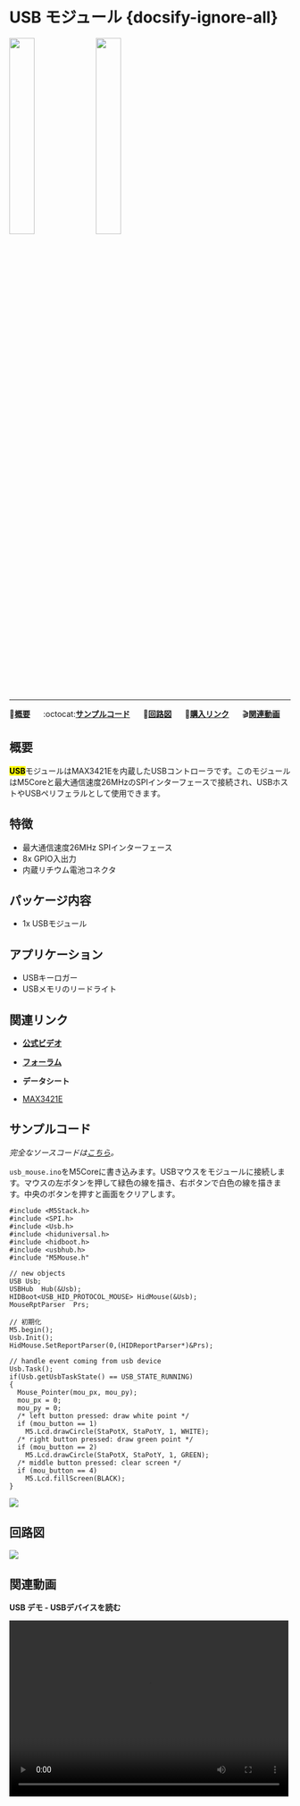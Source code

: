 # USB モジュール {docsify-ignore-all}

<img src="assets/img/product_pics/module/module_usb_01.png" width="30%" height="30%"> <img src="assets/img/product_pics/module/module_usb_02.png" width="30%" height="30%">

***

:memo:**[概要](#概要)**&nbsp;&nbsp;&nbsp;&nbsp;&nbsp;&nbsp;:octocat:**[サンプルコード](#サンプルコード)**&nbsp;&nbsp;&nbsp;&nbsp;&nbsp;&nbsp;:electric_plug:**[回路図](#回路図)**&nbsp;&nbsp;&nbsp;&nbsp;&nbsp;&nbsp;🛒**[購入リンク](https://www.aliexpress.com/item/M5Stack-New-USB-Module-USB-HOST-HID-with-MAX3421E-SPI-Interface-Output-5-Input-5-Compatible/32961627365.html)**&nbsp;&nbsp;&nbsp;&nbsp;&nbsp;&nbsp;:clapper:**[関連動画](#関連動画)**

## 概要

<mark>**USB**</mark>モジュールはMAX3421Eを内蔵したUSBコントローラです。このモジュールはM5Coreと最大通信速度26MHzのSPIインターフェースで接続され、USBホストやUSBペリフェラルとして使用できます。

## 特徴

- 最大通信速度26MHz SPIインターフェース
- 8x GPIO入出力
- 内蔵リチウム電池コネクタ

## パッケージ内容

- 1x USBモジュール

## アプリケーション

- USBキーロガー
- USBメモリのリードライト

## 関連リンク

- **[公式ビデオ](https://www.youtube.com/channel/UCozgFVglWYQXbvTmGyS739w)**

- **[フォーラム](http://forum.m5stack.com/)**

- **データシート**
 - [MAX3421E](https://www.sparkfun.com/datasheets/DevTools/Arduino/MAX3421E.pdf)

## サンプルコード

*完全なソースコードは[こちら](https://github.com/m5stack/M5-ProductExampleCodes/tree/master/Module/USB/Arduino)。*

`usb_mouse.ino`をM5Coreに書き込みます。USBマウスをモジュールに接続します。マウスの左ボタンを押して緑色の線を描き、右ボタンで白色の線を描きます。中央のボタンを押すと画面をクリアします。

```arduino
#include <M5Stack.h>
#include <SPI.h>
#include <Usb.h>
#include <hiduniversal.h>
#include <hidboot.h>
#include <usbhub.h>
#include "M5Mouse.h"

// new objects
USB Usb;
USBHub  Hub(&Usb);
HIDBoot<USB_HID_PROTOCOL_MOUSE> HidMouse(&Usb);
MouseRptParser  Prs;

// 初期化
M5.begin();
Usb.Init();
HidMouse.SetReportParser(0,(HIDReportParser*)&Prs);

// handle event coming from usb device
Usb.Task();
if(Usb.getUsbTaskState() == USB_STATE_RUNNING)
{
  Mouse_Pointer(mou_px, mou_py);
  mou_px = 0;
  mou_py = 0;
  /* left button pressed: draw white point */
  if (mou_button == 1)
    M5.Lcd.drawCircle(StaPotX, StaPotY, 1, WHITE);
  /* right button pressed: draw green point */
  if (mou_button == 2)
    M5.Lcd.drawCircle(StaPotX, StaPotY, 1, GREEN);
  /* middle button pressed: clear screen */
  if (mou_button == 4)
    M5.Lcd.fillScreen(BLACK);
}
```

<img src="assets/img/product_pics/module/module_example/USB/example_module_usb_01.png">

## 回路図

<img src="assets/img/product_pics/module/usb_sch.png">

## 関連動画

**USB デモ - USBデバイスを読む**

<video width="500" height="315" controls>
    <source src="https://m5stack.oss-cn-shenzhen.aliyuncs.com/video/Blog/Twitch201902/USB%20Interface.mp4" type="video/mp4">
</video>